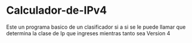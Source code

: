 # Calculador-de-IPv4
Este un programa basico de un clasificador si a si se le puede llamar  que determina la clase de Ip que ingreses mientras tanto sea Version 4
